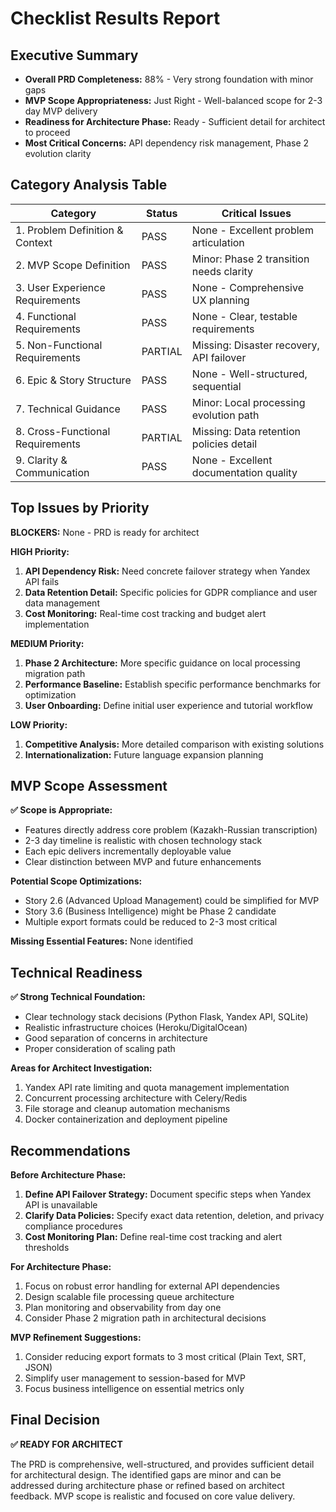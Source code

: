 # Checklist Results Report

## Executive Summary
- **Overall PRD Completeness:** 88% - Very strong foundation with minor gaps
- **MVP Scope Appropriateness:** Just Right - Well-balanced scope for 2-3 day MVP delivery  
- **Readiness for Architecture Phase:** Ready - Sufficient detail for architect to proceed
- **Most Critical Concerns:** API dependency risk management, Phase 2 evolution clarity

## Category Analysis Table

| Category                         | Status  | Critical Issues |
| -------------------------------- | ------- | --------------- |
| 1. Problem Definition & Context  | PASS    | None - Excellent problem articulation |
| 2. MVP Scope Definition          | PASS    | Minor: Phase 2 transition needs clarity |
| 3. User Experience Requirements  | PASS    | None - Comprehensive UX planning |
| 4. Functional Requirements       | PASS    | None - Clear, testable requirements |
| 5. Non-Functional Requirements   | PARTIAL | Missing: Disaster recovery, API failover |
| 6. Epic & Story Structure        | PASS    | None - Well-structured, sequential |
| 7. Technical Guidance            | PASS    | Minor: Local processing evolution path |
| 8. Cross-Functional Requirements | PARTIAL | Missing: Data retention policies detail |
| 9. Clarity & Communication       | PASS    | None - Excellent documentation quality |

## Top Issues by Priority

**BLOCKERS:** None - PRD is ready for architect

**HIGH Priority:**
1. **API Dependency Risk:** Need concrete failover strategy when Yandex API fails
2. **Data Retention Detail:** Specific policies for GDPR compliance and user data management  
3. **Cost Monitoring:** Real-time cost tracking and budget alert implementation

**MEDIUM Priority:**
1. **Phase 2 Architecture:** More specific guidance on local processing migration path
2. **Performance Baseline:** Establish specific performance benchmarks for optimization
3. **User Onboarding:** Define initial user experience and tutorial workflow

**LOW Priority:**
1. **Competitive Analysis:** More detailed comparison with existing solutions
2. **Internationalization:** Future language expansion planning

## MVP Scope Assessment

**✅ Scope is Appropriate:**
- Features directly address core problem (Kazakh-Russian transcription)
- 2-3 day timeline is realistic with chosen technology stack
- Each epic delivers incrementally deployable value
- Clear distinction between MVP and future enhancements

**Potential Scope Optimizations:**
- Story 2.6 (Advanced Upload Management) could be simplified for MVP
- Story 3.6 (Business Intelligence) might be Phase 2 candidate
- Multiple export formats could be reduced to 2-3 most critical

**Missing Essential Features:** None identified

## Technical Readiness

**✅ Strong Technical Foundation:**
- Clear technology stack decisions (Python Flask, Yandex API, SQLite)
- Realistic infrastructure choices (Heroku/DigitalOcean)
- Good separation of concerns in architecture
- Proper consideration of scaling path

**Areas for Architect Investigation:**
1. Yandex API rate limiting and quota management implementation
2. Concurrent processing architecture with Celery/Redis
3. File storage and cleanup automation mechanisms
4. Docker containerization and deployment pipeline

## Recommendations

**Before Architecture Phase:**
1. **Define API Failover Strategy:** Document specific steps when Yandex API is unavailable
2. **Clarify Data Policies:** Specify exact data retention, deletion, and privacy compliance procedures
3. **Cost Monitoring Plan:** Define real-time cost tracking and alert thresholds

**For Architecture Phase:**
1. Focus on robust error handling for external API dependencies
2. Design scalable file processing queue architecture
3. Plan monitoring and observability from day one
4. Consider Phase 2 migration path in architectural decisions

**MVP Refinement Suggestions:**
1. Consider reducing export formats to 3 most critical (Plain Text, SRT, JSON)
2. Simplify user management to session-based for MVP
3. Focus business intelligence on essential metrics only

## Final Decision

**✅ READY FOR ARCHITECT**

The PRD is comprehensive, well-structured, and provides sufficient detail for architectural design. The identified gaps are minor and can be addressed during architecture phase or refined based on architect feedback. MVP scope is realistic and focused on core value delivery.

